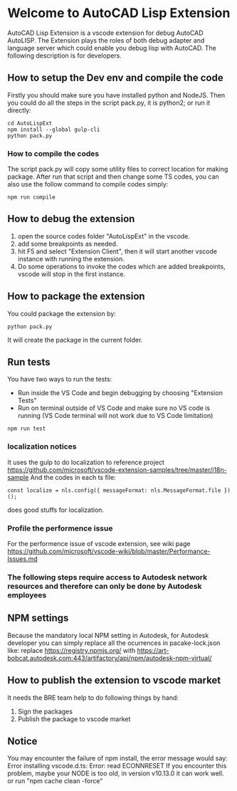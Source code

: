 # Welcome to AutoCAD Lisp Extension

AutoCAD Lisp Extension is a vscode extension for debug AutoCAD AutoLISP. The Extension plays the roles of both debug adapter and language server which could enable you debug lisp with AutoCAD. The following description is for developers.

## How to setup the Dev env and compile the code
Firstly you should make sure you have installed python and NodeJS.
Then you could do all the steps in the script pack.py, it is python2; or run it directly:
```
cd AutoLispExt
npm install --global gulp-cli
python pack.py
```

### How to compile the codes
The script pack.py will copy some utility files to correct location for making package. After run that script and then change some TS codes, you can also use the follow command to compile codes simply:
```
npm run compile
```

## How to debug the extension

1. open the source codes folder "AutoLispExt" in the vscode.
2. add some breakpoints as needed.
3. hit F5 and select "Extension Client", then it will start another vscode instance with running the extension. 
4. Do some operations to invoke the codes which are added breakpoints, vscode will stop in the first instance.

## How to package the extension

You could package the extension by:
```
python pack.py
```
It will create the package in the current folder.

## Run tests

You have two ways to run the tests:
  - Run inside the VS Code and begin debugging by choosing "Extension Tests"
  - Run on terminal outside of VS Code and make sure no VS code is running (VS Code terminal will not work due to VS Code limitation) 
```
npm run test
```

### localization notices
It uses the gulp to do localization to reference project https://github.com/microsoft/vscode-extension-samples/tree/master/i18n-sample
And the codes in each ts file:
```
const localize = nls.config({ messageFormat: nls.MessageFormat.file })();
```
does good stuffs for localization.

### Profile the performence issue
For the performence issue of vscode extension, see wiki page https://github.com/microsoft/vscode-wiki/blob/master/Performance-Issues.md


### The following steps require access to Autodesk network resources and therefore can only be done by Autodesk employees

## NPM settings
Because the mandatory local NPM setting in Autodesk, for Autodesk developer you can simply replace all the ocurrences in pacake-lock.json like:
replace https://registry.npmjs.org/ with https://art-bobcat.autodesk.com:443/artifactory/api/npm/autodesk-npm-virtual/

## How to publish the extension to vscode market

It needs the BRE team help to do following things by hand:
 1. Sign the packages
 2. Publish the package to vscode market

## Notice

You may encounter the failure of npm install, the error message would say:
Error installing vscode.d.ts: Error: read ECONNRESET
If you encounter this problem, maybe your NODE is too old, in version v10.13.0 it 
can work well.
or run "npm cache clean -force"
